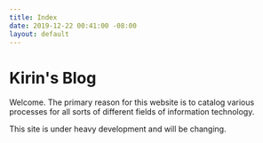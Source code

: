 ```yaml
---
title: Index
date: 2019-12-22 00:41:00 -08:00
layout: default
---
```


<h1>Kirin's Blog</h1>
<p>Welcome. The primary reason for this website is to catalog various processes for all sorts of different fields of information technology.</p>
<p>This site is under heavy development and will be changing.</p>
